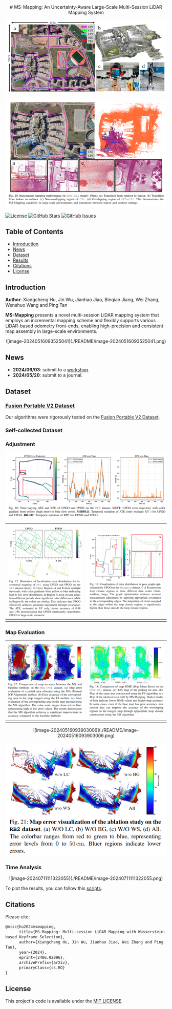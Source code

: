 <div id="top" align="center">
# MS-Mapping: An Uncertainty-Aware Large-Scale Multi-Session LiDAR Mapping System

![image-20240516093245914](./README/image-20240516093245914.png)

![image-20240711111224559](./README/image-20240711111224559.png)


</div>

[![License](https://img.shields.io/badge/license-MIT-blue.svg)](https://opensource.org/licenses/MIT)
[![GitHub Stars](https://img.shields.io/github/stars/JokerJohn/MS-Mapping.svg)](https://github.com/JokerJohn/MS-Mapping/stargazers)
[![GitHub Issues](https://img.shields.io/github/issues/JokerJohn/MS-Mapping.svg)](https://github.com/JokerJohn/MS-Mapping/issues)

## Table of Contents

- [Introduction](#introduction)
- [News](#news)
- [Dataset](#dataset)
- [Results](#results)
- [Citations](#citations)
- [License](#license)

## Introduction

**Author**: Xiangcheng Hu, Jin Wu, Jianhao Jiao, Binqian Jiang, Wei Zhang, Wenshuo Wang and Ping Tan

**MS-Mapping** presents a novel multi-session LiDAR mapping system that employs an incremental mapping scheme and flexibly supports various LiDAR-based odometry front-ends, enabling high-precision and consistent map assembly in large-scale environments. 

<div align="center">
![image-20240516093525041](./README/image-20240516093525041.png)
</div>

## News

- **2024/06/03**: submit to a [workshop](https://arxiv.org/html/2406.02096v1).
- **2024/05/20**: submit to a journal.

## Dataset

### [Fusion Portable V2 Dataset](https://fusionportable.github.io/dataset/fusionportable_v2/)

Our algorithms were rigorously tested on the [Fusion Portable V2 Dataset](https://fusionportable.github.io/dataset/fusionportable_v2//). 

### Self-collected Dataset

### Adjustment

![image-20240711111837423](./README/image-20240711111837423.png)

| ![image-20240711111905225](./README/image-20240711111905225.png) | ![image-20240711111922712](./README/image-20240711111922712.png) |
| ------------------------------------------------------------ | ------------------------------------------------------------ |
|                                                              |                                                              |



### Map Evaluation

| ![image-20240711111417041](./README/image-20240711111417041.png) | ![image-20240711111504116](./README/image-20240711111504116.png) |
| ------------------------------------------------------------ | ------------------------------------------------------------ |
|                                                              |                                                              |

<div align="center">
![image-20240516093903006](./README/image-20240516093903006.png)
</div>

![image-20240711111339724](./README/image-20240711111339724.png)



### Time Analysis

<div align="center">
![image-20240711111322055](./README/image-20240711111322055.png)
</div>

To plot the results, you can follow this [scripts](https://github.com/JokerJohn/SLAMTools/blob/main/Run_Time_analysis/time_analysis.py).



## Citations

Please cite:
```
@misc{hu2024msmapping,
      title={MS-Mapping: Multi-session LiDAR Mapping with Wasserstein-based Keyframe Selection}, 
      author={Xiangcheng Hu, Jin Wu, Jianhao Jiao, Wei Zhang and Ping Tan},
      year={2024},
      eprint={2406.02096},
      archivePrefix={arXiv},
      primaryClass={cs.RO}
}
```

## License

This project's code is available under the [MIT LICENSE](./LICENSE).
